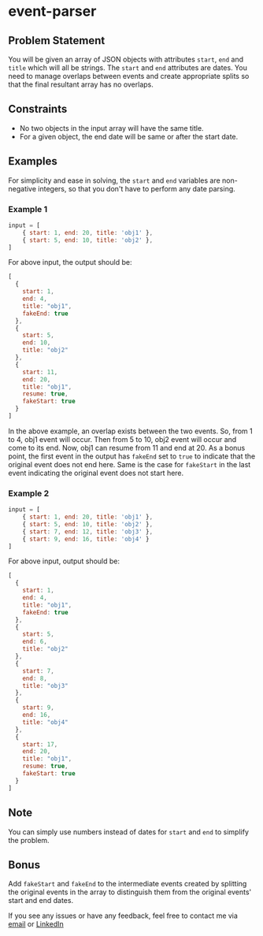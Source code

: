 # event-parser

## Problem Statement

You will be given an array of JSON objects with attributes `start`, `end` and `title` which will all be strings. The `start` and `end` attributes are dates. You need to manage overlaps between events and create appropriate splits so that the final resultant array has no overlaps. 

## Constraints

- No two objects in the input array will have the same title.
- For a given object, the end date will be same or after the start date.

## Examples

For simplicity and ease in solving, the `start` and `end` variables are non-negative integers, so that you don't have to perform any date parsing.

### Example 1

```javascript
input = [
    { start: 1, end: 20, title: 'obj1' },
    { start: 5, end: 10, title: 'obj2' },
]
```

For above input, the output should be:

```javascript
[
  {
    start: 1,
    end: 4,
    title: "obj1",
    fakeEnd: true
  },
  {
    start: 5,
    end: 10,
    title: "obj2"
  },
  {
    start: 11,
    end: 20,
    title: "obj1",
    resume: true,
    fakeStart: true
  }
]
```

In the above example, an overlap exists between the two events. So, from 1 to 4, obj1 event will occur. Then from 5 to 10, obj2 event will occur and come to its end. Now, obj1 can resume from 11 and end at 20. As a bonus point, the first event in the output has `fakeEnd` set to `true` to indicate that the original event does not end here. Same is the case for `fakeStart` in the last event indicating the original event does not start here.

### Example 2

```javascript
input = [
    { start: 1, end: 20, title: 'obj1' },
    { start: 5, end: 10, title: 'obj2' },
    { start: 7, end: 12, title: 'obj3' },
    { start: 9, end: 16, title: 'obj4' }
]
```

For above input, output should be:

```javascript
[
  {
    start: 1,
    end: 4,
    title: "obj1",
    fakeEnd: true
  },
  {
    start: 5,
    end: 6,
    title: "obj2"
  },
  {
    start: 7,
    end: 8,
    title: "obj3"
  },
  {
    start: 9,
    end: 16,
    title: "obj4"
  },
  {
    start: 17,
    end: 20,
    title: "obj1",
    resume: true,
    fakeStart: true
  }
]
```


## Note

You can simply use numbers instead of dates for `start` and `end` to simplify the problem.

## Bonus

Add `fakeStart` and `fakeEnd` to the intermediate events created by splitting the original events in the array to distinguish them from the original events' start and end dates.

If you see any issues or have any feedback, feel free to contact me via [email](musama.ayub.dar@gmail.com) or [LinkedIn](https://www.linkedin.com/in/usama-ayub-01696a219/)
